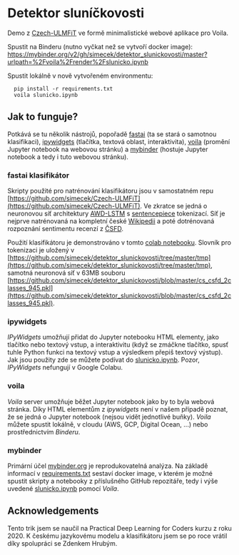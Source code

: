 # Detektor sluníčkovosti

Demo z [Czech-ULMFiT](https://github.com/simecek/Czech-ULMFiT) ve formě minimalistické webové aplikace pro Voila.

Spustit na Binderu (nutno vyčkat než se vytvoří docker image):  
https://mybinder.org/v2/gh/simecek/detektor_slunickovosti/master?urlpath=%2Fvoila%2Frender%2Fslunicko.ipynb

Spustit lokálně v nově vytvořeném environmentu:
```
  pip install -r requirements.txt
  voila slunicko.ipynb
```

## Jak to funguje?

Potkává se tu několik nástrojů, popořadě [fastai](https://docs.fast.ai/) (ta se stará o samotnou klasifikaci), [ipywidgets](https://ipywidgets.readthedocs.io/en/latest/) (tlačítka, textová oblast, interaktivita), [voila](https://voila.readthedocs.io/en/stable/using.html) (promění Jupyter notebook na webovou stránku) a [mybinder](https://mybinder.org/) (hostuje Jupyter notebook a tedy i tuto webovou stránku).

### fastai klasifikátor

Skripty použité pro natrénování klasifikátoru jsou v samostatném repu [https://github.com/simecek/Czech-ULMFiT](https://github.com/simecek/Czech-ULMFiT). Ve zkratce se jedná o neuronovou síť architektury [AWD-LSTM](https://yashuseth.blog/2018/09/12/awd-lstm-explanation-understanding-language-model/) s [sentencepiece](https://github.com/google/sentencepiece) tokenizací. Síť je nejprve natrénovaná na kompletní české [Wikipedii](https://cs.wikipedia.org/wiki/Hlavn%C3%AD_strana) a poté dotrénovaná rozpoznání sentimentu recenzí z [ČSFD](https://www.csfd.cz/). 

Použití klasifikátoru je demonstrováno v tomto [colab notebooku](https://colab.research.google.com/drive/1IAWBejZWvXDUirxA8RpBlV1sH3Mv8Uka?usp=sharing). Slovník pro tokenizaci je uložený v [https://github.com/simecek/detektor_slunickovosti/tree/master/tmp](https://github.com/simecek/detektor_slunickovosti/tree/master/tmp), samotná neuronová síť v 63MB souboru [https://github.com/simecek/detektor_slunickovosti/blob/master/cs_csfd_2classes_945.pkl](https://github.com/simecek/detektor_slunickovosti/blob/master/cs_csfd_2classes_945.pkl).

### ipywidgets

*IPyWidgets* umožňují přidat do Jupyter notebooku HTML elementy, jako tlačítko nebo textový vstup, a interaktivitu (když se zmáčkne tlačítko, spusť tuhle Python funkci na textový vstup a výsledkem přepiš textový výstup). Jak jsou použity zde se můžete podívat do [slunicko.ipynb](https://github.com/simecek/detektor_slunickovosti/blob/master/slunicko.ipynb). Pozor, *IPyWidgets* nefungují v Google Colabu.

### voila

*Voila* server umožňuje běžet Jupyter notebook jako by to byla webová stránka. Díky HTML elementům z *ipywidgets* není v našem případě poznat, že se jedná o Jupyter notebook (nejsou vidět jednotlivé buňky). *Voila* můžete spustit lokálně, v cloudu (AWS, GCP, Digital Ocean, ...) nebo prostřednictvím *Binderu*. 

### mybinder

Primární účel [mybinder.org](https://mybinder.org/) je reprodukovatelná analýza. Na základě informací v [requirements.txt](https://github.com/simecek/detektor_slunickovosti/blob/master/requirements.txt) sestaví docker image, v kterém je možné spustit skripty a notebooky z příslušného GitHub repozitáře, tedy i výše uvedené [slunicko.ipynb](https://github.com/simecek/detektor_slunickovosti/blob/master/slunicko.ipynb) pomocí *Voila*.

## Acknowledgements

Tento trik jsem se naučil na Practical Deep Learning for Coders kurzu z roku 2020. K českému jazykovému modelu a klasifikátoru jsem se po roce vrátil díky spolupráci se Zdenkem Hrubým.
